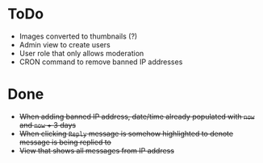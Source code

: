 ToDo
====

 * Images converted to thumbnails (?)
 * Admin view to create users
 * User role that only allows moderation
 * CRON command to remove banned IP addresses

Done
====

 * ~~When adding banned IP address, date/time already populated with `now` and `now` + 3 days~~
 * ~~When clicking `Reply` message is somehow highlighted to denote message is being replied to~~
 * ~~View that shows all messages from IP address~~
